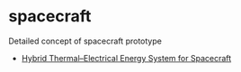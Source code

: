 # spacecraft
Detailed concept of spacecraft prototype

* [Hybrid Thermal–Electrical Energy System for Spacecraft](ENERGY.md)
